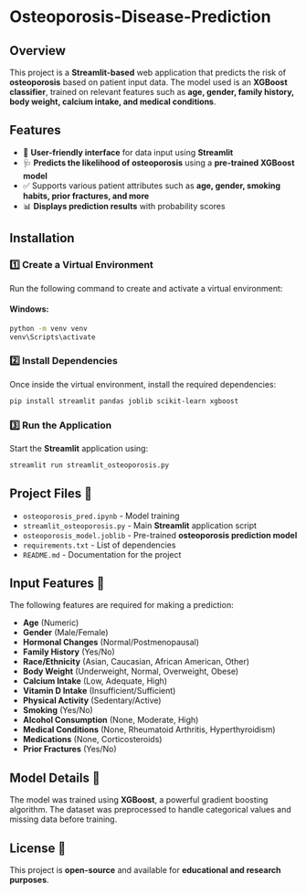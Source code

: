 # Osteoporosis-Disease-Prediction

## Overview
This project is a **Streamlit-based** web application that predicts the risk of **osteoporosis** based on patient input data. The model used is an **XGBoost classifier**, trained on relevant features such as **age, gender, family history, body weight, calcium intake, and medical conditions**.

## Features
- 🏥 **User-friendly interface** for data input using **Streamlit**
- 🩺 **Predicts the likelihood of osteoporosis** using a **pre-trained XGBoost model**
- ✅ Supports various patient attributes such as **age, gender, smoking habits, prior fractures, and more**
- 📊 **Displays prediction results** with probability scores

## Installation
### 1️⃣ Create a Virtual Environment
Run the following command to create and activate a virtual environment:

#### **Windows:**
```sh
python -m venv venv
venv\Scripts\activate
```

### 2️⃣ Install Dependencies
Once inside the virtual environment, install the required dependencies:
```sh
pip install streamlit pandas joblib scikit-learn xgboost
```

### 3️⃣ Run the Application
Start the **Streamlit** application using:
```sh
streamlit run streamlit_osteoporosis.py
```

## Project Files 📂
- `osteoporosis_pred.ipynb` - Model training
- `streamlit_osteoporosis.py` - Main **Streamlit** application script
- `osteoporosis_model.joblib` - Pre-trained **osteoporosis prediction model**
- `requirements.txt` - List of dependencies
- `README.md` - Documentation for the project

## Input Features 📌
The following features are required for making a prediction:
- **Age** (Numeric)
- **Gender** (Male/Female)
- **Hormonal Changes** (Normal/Postmenopausal)
- **Family History** (Yes/No)
- **Race/Ethnicity** (Asian, Caucasian, African American, Other)
- **Body Weight** (Underweight, Normal, Overweight, Obese)
- **Calcium Intake** (Low, Adequate, High)
- **Vitamin D Intake** (Insufficient/Sufficient)
- **Physical Activity** (Sedentary/Active)
- **Smoking** (Yes/No)
- **Alcohol Consumption** (None, Moderate, High)
- **Medical Conditions** (None, Rheumatoid Arthritis, Hyperthyroidism)
- **Medications** (None, Corticosteroids)
- **Prior Fractures** (Yes/No)

## Model Details 🧠
The model was trained using **XGBoost**, a powerful gradient boosting algorithm. The dataset was preprocessed to handle categorical values and missing data before training.

## License 📜
This project is **open-source** and available for **educational and research purposes**.

